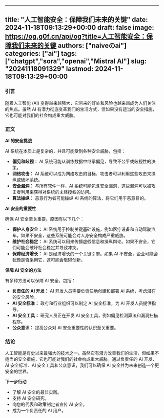 
---
title: "人工智能安全：保障我们未来的关键"
date: 2024-11-18T09:13:29+00:00
draft: false
image: https://og.g0f.cn/api/og?title=人工智能安全：保障我们未来的关键
authors: ["naiveのai"]
categories: ["ai"]
tags: ["chatgpt","sora","openai","Mistral AI"]
slug: "20241118091329"
lastmod: 2024-11-18T09:13:29+00:00
---
### 引言

随着人工智能 (AI) 变得越来越强大，它带来的好处和风险也越来越成为人们关注的焦点。虽然 AI 有潜力彻底变革我们的生活方式，但如果没有适当的安全措施，它也可能对我们的社会构成重大威胁。

### 正文

**AI 的安全挑战**

AI 系统在本质上是复杂的，并且可能受到各种安全威胁，包括：

- **偏见和歧视：** AI 系统可能从训练数据中继承偏见，导致不公平或歧视性的决策。
- **网络攻击：** AI 系统可以成为网络攻击的目标，攻击者可以利用这些攻击来操纵或破坏系统。
- **安全漏洞：** 与所有软件一样，AI 系统可能包含安全漏洞，这些漏洞可以被攻击者利用来获得对系统的未经授权的访问。
- **算法操纵：** 恶意行为者可能操纵 AI 系统的算法，将它们用于恶意目的。

**AI 安全的重要性**

确保 AI 安全至关重要，原因有以下几个：

- **保护人身安全：** AI 系统用于控制关键基础设施，例如医疗设备和自动驾驶汽车。如果不安全，这些系统可能会对人身安全构成严重威胁。
- **维护社会稳定：** AI 系统可以用来传播虚假信息和操纵舆论。如果不安全，它们可能会破坏社会稳定并导致冲突。
- **保障经济增长：** AI 是经济增长的一个关键引擎。如果 AI 不安全，企业可能会犹豫是否采用它，这可能会阻碍创新。

**保障 AI 安全的方法**

有多种方法可以保障 AI 安全，包括：

- **负责任的 AI 开发：** AI 开发人员需要负责任地创建和部署 AI 系统，考虑潜在的安全风险。
- **AI 安全标准：** 政府和行业组织可以制定 AI 安全标准，为 AI 开发人员提供指导。
- **AI 安全工具：** 研究人员正在开发 AI 安全工具，例如偏见检测算法和漏洞扫描程序。
- **公众意识：** 提高公众对 AI 安全重要性的认识至关重要。

### 结论

人工智能是有史以来最强大的技术之一。虽然它有潜力改善我们的生活，但如果不适当的安全措施，它也可能对我们的社会构成重大威胁。通过负责任的 AI 开发、AI 安全标准、AI 安全工具和公众意识，我们可以确保 AI 安全并为未来创造一个更安全的世界。

**下一步行动**

* 了解 AI 安全的最佳实践。
* 支持 AI 安全研究。
* 向您的代表和政策制定者宣传 AI 安全。
* 成为一个负责任的 AI 用户。